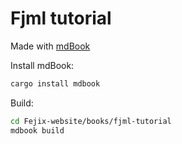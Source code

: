 # Fjml tutorial

Made with [mdBook](https://github.com/rust-lang/mdBook)

Install mdBook:
```bash
cargo install mdbook
```

Build:
```bash
cd Fejix-website/books/fjml-tutorial
mdbook build
```